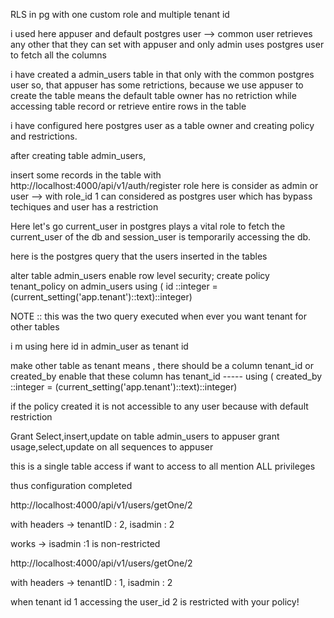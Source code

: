 RLS in pg with one custom role and multiple tenant id 

i used here appuser and default postgres user --> common user retrieves any other that they can set with appuser and only admin uses postgres user to fetch all the columns

i have created a admin_users table in that only with the common postgres user so, that appuser has some retrictions, because we use appuser to create the table means 
the default table owner has no retriction while accessing table record or retrieve entire rows in the table 

i have configured here postgres user as a table owner and creating policy and restrictions.

after creating table admin_users,

insert some records in the table with 
http://localhost:4000/api/v1/auth/register
role here is consider as admin or user  --> with role_id 1 can considered as postgres user which has bypass techiques and user has a restriction

Here let's go current_user in postgres plays a vital role to fetch the current_user of the db and session_user is temporarily accessing the db.


here is the postgres query that the users inserted in the tables 

alter table admin_users enable row level security;
create policy tenant_policy on admin_users using ( id ::integer = (current_setting('app.tenant')::text)::integer)

NOTE :: this was the two query executed when ever you want tenant for other tables 

i m using here id in admin_user as tenant id 

make other table as tenant means , there should be a column tenant_id or created_by 
enable that these column has tenant_id ----- using ( created_by ::integer = (current_setting('app.tenant')::text)::integer)


if the policy created it is not accessible to any user because with default restriction 

Grant Select,insert,update on table admin_users to appuser 
grant usage,select,update on all sequences to appuser 

this is a single table access if want to access to all mention ALL privileges 

thus configuration completed 


http://localhost:4000/api/v1/users/getOne/2

with headers ->
tenantID : 2,
isadmin : 2

works -> isadmin :1 is non-restricted 

http://localhost:4000/api/v1/users/getOne/2

with headers ->
tenantID : 1,
isadmin : 2

when tenant id 1 accessing the user_id 2 is restricted with your policy!
